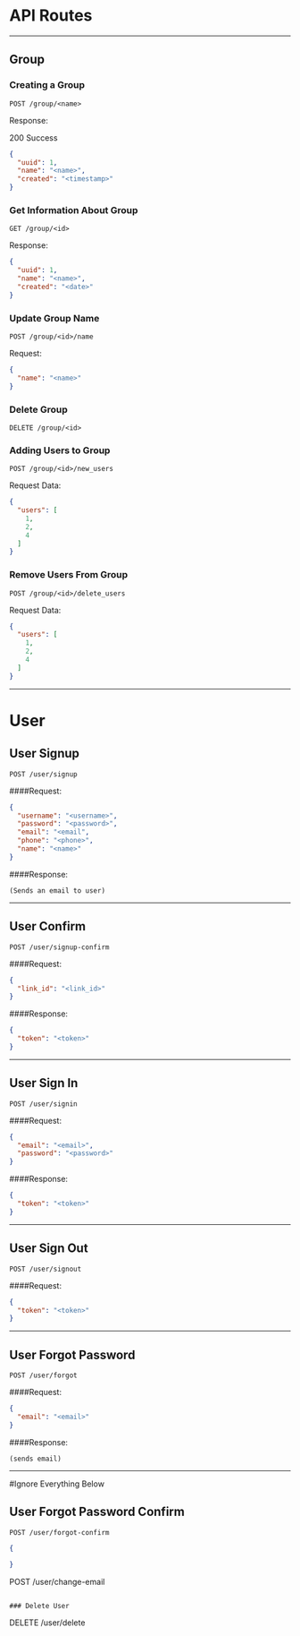 # API Routes

---

## Group

### Creating a Group

```http request
POST /group/<name>
```

Response:

200 Success

```json
{
  "uuid": 1,
  "name": "<name>",
  "created": "<timestamp>"
}
```

### Get Information About Group

```http request
GET /group/<id>
```

Response:

```json
{
  "uuid": 1,
  "name": "<name>",
  "created": "<date>"
}
```

### Update Group Name

```http request
POST /group/<id>/name
```

Request:

```json
{
  "name": "<name>"
}
```

### Delete Group

```http request
DELETE /group/<id>
```

### Adding Users to Group

```http request
POST /group/<id>/new_users
```

Request Data:

```json
{
  "users": [
    1,
    2,
    4
  ]
}
```

### Remove Users From Group

```http request
POST /group/<id>/delete_users
```

Request Data:

```json
{
  "users": [
    1,
    2,
    4
  ]
}
```

---

# User



## User Signup

```http request
POST /user/signup
```

####Request:

```json
{
  "username": "<username>",
  "password": "<password>",
  "email": "<email",
  "phone": "<phone>",
  "name": "<name>"
}
```

####Response: 
```
(Sends an email to user)
```

---

## User Confirm

```http request
POST /user/signup-confirm
```
####Request:
```json
{
  "link_id": "<link_id>"
}
```
####Response:
```json
{
  "token": "<token>"
}
```

---

## User Sign In
```http request
POST /user/signin
```
####Request:
```json
{
  "email": "<email>",
  "password": "<password>"
}
```
####Response:
```json
{
  "token": "<token>"
}
```

---
## User Sign Out
```http request
POST /user/signout
```
####Request:
```json
{
  "token": "<token>"
}
```
---
## User Forgot Password
```http request
POST /user/forgot
```
####Request:
```json
{
  "email": "<email>"
}
```
####Response:
```
(sends email)
```
---
#Ignore Everything Below
## User Forgot Password Confirm
```http request
POST /user/forgot-confirm
```
```json
{
  
}
```
POST /user/change-email
```

### Delete User

```
DELETE /user/delete
